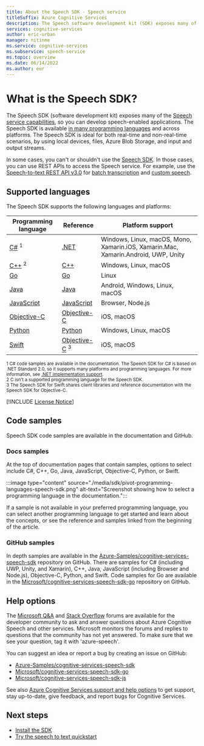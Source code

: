 ```yaml
---
title: About the Speech SDK - Speech service
titleSuffix: Azure Cognitive Services
description: The Speech software development kit (SDK) exposes many of the Speech service capabilities, making it easier to develop speech-enabled applications.
services: cognitive-services
author: eric-urban
manager: nitinme
ms.service: cognitive-services
ms.subservice: speech-service
ms.topic: overview
ms.date: 06/14/2022
ms.author: eur
---
```


# What is the Speech SDK?

The Speech SDK (software development kit) exposes many of the [Speech service capabilities](overview.md), so you can develop speech-enabled applications. The Speech SDK is available [in many programming languages](quickstarts/setup-platform.md) and across platforms. The Speech SDK is ideal for both real-time and non-real-time scenarios, by using local devices, files, Azure Blob Storage, and input and output streams.

In some cases, you can't or shouldn't use the [Speech SDK](speech-sdk.md). In those cases, you can use REST APIs to access the Speech service. For example, use the [Speech-to-text REST API v3.0](rest-speech-to-text.md) for [batch transcription](batch-transcription.md) and [custom speech](custom-speech-overview.md).

## Supported languages

The Speech SDK supports the following languages and platforms:

| Programming language | Reference | Platform support |
|----------------------|----------|----------|
| [C#](quickstarts/setup-platform.md?pivots=programming-language-csharp) <sup>1</sup> | [.NET](/dotnet/api/overview/azure/cognitiveservices/client/speechservice) | Windows, Linux, macOS, Mono, Xamarin.iOS, Xamarin.Mac, Xamarin.Android, UWP, Unity |
| [C++](quickstarts/setup-platform.md?pivots=programming-language-cpp) <sup>2</sup> | [C++](/cpp/cognitive-services/speech/) | Windows, Linux, macOS |
| [Go](quickstarts/setup-platform.md?pivots=programming-language-go) | [Go](https://github.com/Microsoft/cognitive-services-speech-sdk-go) | Linux | 
| [Java](quickstarts/setup-platform.md?pivots=programming-language-java) | [Java](/java/api/com.microsoft.cognitiveservices.speech) | Android, Windows, Linux, macOS |
| [JavaScript](quickstarts/setup-platform.md?pivots=programming-language-javascript) | [JavaScript](/javascript/api/microsoft-cognitiveservices-speech-sdk/) | Browser, Node.js |
| [Objective-C](quickstarts/setup-platform.md?pivots=programming-language-objectivec) | [Objective-C](/objectivec/cognitive-services/speech/) | iOS, macOS |
| [Python](quickstarts/setup-platform.md?pivots=programming-language-python) | [Python](/python/api/azure-cognitiveservices-speech/) | Windows, Linux, macOS |
| [Swift](quickstarts/setup-platform.md?pivots=programming-language-swift) | [Objective-C](/objectivec/cognitive-services/speech/) <sup>3</sup> | iOS, macOS |

<sup>1 C# code samples are available in the documentation. The Speech SDK for C# is based on .NET Standard 2.0, so it supports many platforms and programming languages. For more information, see [.NET implementation support](/dotnet/standard/net-standard#net-implementation-support).</sup>  
<sup>2 C isn't a supported programming language for the Speech SDK.</sup>  
<sup>3 The Speech SDK for Swift shares client libraries and reference documentation with the Speech SDK for Objective-C.</sup>  

[!INCLUDE [License Notice](~/articles/cognitive-services/Speech-Service/includes/cognitive-services-speech-service-license-notice.md)]

## Code samples

Speech SDK code samples are available in the documentation and GitHub. 

### Docs samples

At the top of documentation pages that contain samples, options to select include C#, C++, Go, Java, JavaScript, Objective-C, Python, or Swift.

:::image type="content" source="./media/sdk/pivot-programming-languages-speech-sdk.png" alt-text="Screenshot showing how to select a programming language in the documentation.":::

If a sample is not available in your preferred programming language, you can select another programming language to get started and learn about the concepts, or see the reference and samples linked from the beginning of the article.

### GitHub samples

In depth samples are available in the [Azure-Samples/cognitive-services-speech-sdk](https://aka.ms/csspeech/samples) repository on GitHub. There are samples for C# (including UWP, Unity, and Xamarin), C++, Java, JavaScript (including Browser and Node.js), Objective-C, Python, and Swift. Code samples for Go are available in the [Microsoft/cognitive-services-speech-sdk-go](https://github.com/Microsoft/cognitive-services-speech-sdk-go) repository on GitHub.

## Help options

The [Microsoft Q&A](/answers/topics/azure-speech.html) and [Stack Overflow](https://stackoverflow.com/questions/tagged/azure-speech) forums are available for the developer community to ask and answer questions about Azure Cognitive Speech and other services. Microsoft monitors the forums and replies to questions that the community has not yet answered. To make sure that we see your question, tag it with 'azure-speech'.  

You can suggest an idea or report a bug by creating an issue on GitHub:
- [Azure-Samples/cognitive-services-speech-sdk](https://aka.ms/GHspeechissues)
- [Microsoft/cognitive-services-speech-sdk-go](https://github.com/microsoft/cognitive-services-speech-sdk-go/issues)
- [Microsoft/cognitive-services-speech-sdk-js](https://github.com/microsoft/cognitive-services-speech-sdk-js/issues)

See also [Azure Cognitive Services support and help options](../cognitive-services-support-options.md?context=/azure/cognitive-services/speech-service/context/context) to get support, stay up-to-date, give feedback, and report bugs for Cognitive Services.

## Next steps

* [Install the SDK](quickstarts/setup-platform.md)
* [Try the speech to text quickstart](./get-started-speech-to-text.md)
